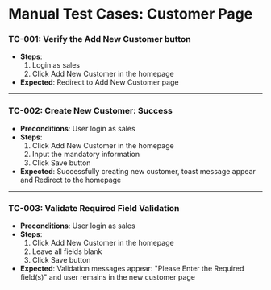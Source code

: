 # Manual Test Cases: Customer Page

### TC-001: Verify the Add New Customer button
- **Steps**:
  1. Login as sales
  2. Click Add New Customer in the homepage
- **Expected**: Redirect to Add New Customer page

---

### TC-002: Create New Customer: Success
- **Preconditions**: User login as sales
- **Steps**:
  1. Click Add New Customer in the homepage
  2. Input the mandatory information
  3. Click Save button
- **Expected**: Successfully creating new customer, toast message appear and Redirect to the homepage

---

### TC-003: Validate Required Field Validation
- **Preconditions**: User login as sales
- **Steps**:
  1. Click Add New Customer in the homepage
  1. Leave all fields blank
  2. Click Save button
- **Expected**: Validation messages appear: "Please Enter the Required field(s)" and user remains in the new customer page

